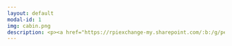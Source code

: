 ```yaml
---
layout: default
modal-id: 1
img: cabin.png
description: <p><a href="https://rpiexchange-my.sharepoint.com/:b:/g/personal/bowerj6_rpi_edu/Echqe1Y5CbJArXlAMGQkZywB5SCI71z8TX57iwtMhbZdGw"> <br>Link to Resume (PDF)</a></p><br><br><strong>Professional Summary</strong><br><br>Trophy-hunting gamer, open world completionist, and engaging voice actor with a love for all things international. Social science scholar fascinated by vocal performance in the video game medium, surveillance, and the materiality of digital space. Dedicated and collaborative professional with exemplary customer service skills and over a decade of experience in the fields of healthcare, academia, and entertainment media. <br><br></strong><br><strong>Voice Actor / Transcript Editor </strong><br> Bloody Disgusting, LLC<br>Remote<br> September 2021 - Present<br><br><strong>Writing Center Tutor</strong> <br>RPI Center for Global Communication + Design (COMM+D)<br> Troy, NY, USA<br> January 2024 - Present<br><br><strong>Undergraduate Teaching Assistant for Dr. Ralph Noble</strong> <br>AI in the Information Age / Motivation and Performance Courses<br>Troy, NY, USA<br> August 2023 - December 2023<br><br><strong>Access Coordinator - Global Patient Services</strong> <br>Children’s Hospital of Philadelphia (CHOP)<br>Philadelphia, PA, USA<br> November 2018 - July 2022<br><br><strong>Greater Philadelphia Coronavirus HelpLine - Contact Tracing Center</strong> <br>Children’s Hospital of Philadelphia (CHOP)<br>Philadelphia, PA, USA<br> July 2020 - February 2021<br><br><strong>Program Assistant - Department of Communication</strong><br>Drexel University<br>Philadelphia, PA, USA<br> January 2015 - October 2018<br><br><strong>Adjunct Chinese Instructor - Modern Languages Program</strong> <br>Drexel University<br>Philadelphia, PA, USA<br> September 2014 - September 2016<br><br><strong>Program Assistant - Modern Languages Program</strong> <br> Drexel University<br>Philadelphia, PA, USA<br> November 2013 - June 2014<br><br><strong>Airport Coordinator / Assistant to the Regional Travel & Logistics Coordinator</strong><br>AFS-USA<br>New York City, NY, USA <br>Summer 2013<br><br><strong>Freelance Journalist / Blog Writer</strong> <br>Viacom - MTV Korea<br>New York City, NY, USA<br> March 2012 - January 2013<br><br><strong>Actor - SHADES Theater</strong><br>(Student Health Advocates Developing Educational Scenarios) <br>Rutgers University Health Services<br>New Brunswick, NJ, USA<br> September 2008 - June 2012<br><br><strong>Sales / Facilities / Cashier Associate</strong> <br>Victoria’s Secret <br>Deptford, NJ, USA<br> June 2009 - January 2010<br><br><br><strong>Education</strong><br><br><strong>Doctor of Philosophy - Critical Game Design </strong><em>(in progress)</em><br>Rensselaer Polytechnic Institute, Troy, NY, USA<br><br><strong>Master of Science - Science, Technology & Society</strong><br>Drexel University, Philadelphia, PA, USA<br><br><strong>Bachelor of Arts - Spanish and Mandarin Chinese Double Major</strong><br>Rutgers, The State University of New Jersey, New Brunswick, NJ, USA<br><br> 
---
```


